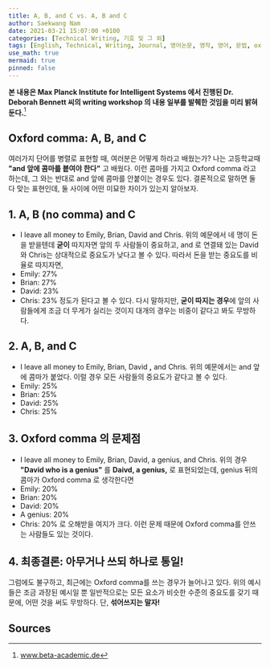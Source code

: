```yaml
---
title: A, B, and C vs. A, B and C
author: Saekwang Nam
date: 2021-03-21 15:07:00 +0100
categories: [Technical Writing, 기호 및 그 외]
tags: [English, Technical, Writing, Journal, 영어논문, 영작, 영어, 문법, oxford comma, 쉼표]
use_math: true
mermaid: true
pinned: false
---
```

**본 내용은 Max Planck Institute for Intelligent Systems 에서 진행된 Dr. Deborah Bennett 씨의 writing workshop 의 내용 일부를 발췌한 것임을 미리 밝혀둔다.**[^fn_1]

## Oxford comma: A, B, and C
여러가지 단어를 병렬로 표현할 때, 여러분은 어떻게 하라고 배웠는가? 나는 고등학교때 **"and 앞에 콤마를 븥여야 한다"** 고 배웠다. 이런 콤마를 가지고 Oxford comma 라고 하는데, 그 와는 반대로 and 앞에 콤마를 안붙이는 경우도 있다. 결론적으로 말하면 둘 다 맞는 표현인데, 둘 사이에 어떤 미묘한 차이가 있는지 알아보자.

## 1. A, B (no comma) and C
- I leave all money to Emily, Brian, David and Chris.
위의 예문에서 네 명이 돈을 받을텐데 **굳이** 따지자면 앞의 두 사람들이 중요하고, and 로 연결돼 있는 David와 Chris는 상대적으로 중요도가 낮다고 볼 수 있다. 따라서 돈을 받는 중요도를 비율로 따지자면,
- Emily: 27%
- Brian: 27%
- David: 23%
- Chris: 23%
정도가 된다고 볼 수 있다. 다시 말하지만, **굳이 따지는 경우**에 앞의 사람들에게 조금 더 무게가 실리는 것이지 대개의 경우는 비중이 같다고 봐도 무방하다.

## 2. A, B, and C
- I leave all money to Emily, Brian, David **,** and Chris.
위의 예문에서는 and 앞에 콤마가 붙었다. 이럴 경우 모든 사람들의 중요도가 같다고 볼 수 있다.
- Emily: 25%
- Brian: 25%
- David: 25%
- Chris: 25%

## 3. Oxford comma 의 문제점
- I leave all money to Emily, Brian, David, a genius, and Chris.
위의 경우 **"David who is a genius"** 를 **Daivd, a genius,** 로 표현되었는데, genius 뒤의 콤마가 Oxford comma 로 생각한다면
- Emily: 20%
- Brian: 20%
- David: 20%
- A genius: 20%
- Chris: 20%
로 오해받을 여지가 크다. 이런 문제 때문에 Oxford comma를 안쓰는 사람들도 있는 것이다.

## 4. 최종결론: 아무거나 쓰되 하나로 통일!
그럼에도 불구하고, 최근에는 Oxford comma를 쓰는 경우가 늘어나고 있다. 위의 예시들은 조금 과장된 예시일 뿐 일반적으로는 모든 요소가 비슷한 수준의 중요도를 갖기 때문에, 어떤 것을 써도 무방하다. 단, **섞어쓰지는 말자!**

## Sources
[^fn_1]: www.beta-academic.de
